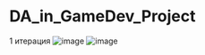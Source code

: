 # DA_in_GameDev_Project

1 итерация
![image](https://github.com/AlinaBasyrova/DA_in_GameDev_Project/assets/129521982/f4581bcd-3a6f-4519-9932-ac0409507765)
![image](https://github.com/AlinaBasyrova/DA_in_GameDev_Project/assets/129521982/2c3a5f4d-f831-42f7-876e-27e31d696c00)

